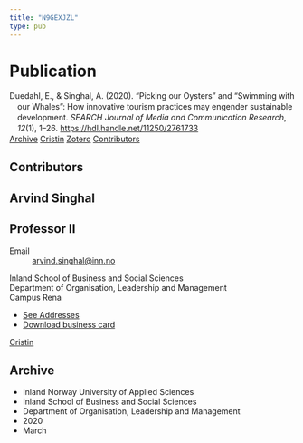 ```yaml
---
title: "N9GEXJZL"
type: pub
---
```

<h1>Publication</h1>
<article id="csl-bib-container-N9GEXJZL" class="csl-bib-container">
  <div class="csl-bib-body" style="line-height: 1.35; padding-left: 1em; text-indent:-1em;">
  <div class="csl-entry">Duedahl, E., &amp; Singhal, A. (2020). &#x201C;Picking our Oysters&#x201D; and &#x201C;Swimming with our Whales&#x201D;: How innovative tourism practices may engender sustainable development. <i>SEARCH Journal of Media and Communication Research</i>, <i>12</i>(1), 1&#x2013;26. <a href="https://hdl.handle.net/11250/2761733">https://hdl.handle.net/11250/2761733</a></div>
</div>
  <div class="csl-bib-buttons">
    <a href="#taxonomy-article-N9GEXJZL" class="csl-bib-button">Archive</a>
    <a href="https://app.cristin.no/results/show.jsf?id=1801485" alt="Cristin URL" class="csl-bib-button">Cristin</a>
    <a href="http://zotero.org/groups/5402882/items/N9GEXJZL" alt="Zotero URL" class="csl-bib-button">Zotero</a>
    <a href="#contributors-article-N9GEXJZL" class="csl-bib-button">Contributors</a>
  </div>
  <div id="csl-bib-meta-container-N9GEXJZL"></div>
</article>
<div id="csl-bib-meta-N9GEXJZL" class="csl-bib-meta">
  <article id="contributors-article-N9GEXJZL" class="contributors-article">
    <h1>Contributors</h1>
    <div class="personas"> <div class="vrtx-hinn-person-card"> <div class="photo"> <i class="lar la-user-circle missing-person"></i> </div> <div class="info"> <hgroup><h1>Arvind Singhal</h1> <h2>Professor II</h2> </hgroup><dl> <dt>Email</dt> <dd> <a href="mailto:arvind.singhal@inn.no">arvind.singhal@inn.no</a> </dd> </dl> <p> Inland School of Business and Social Sciences<br> Department of Organisation, Leadership and Management<br> Campus Rena </p> <ul class="vrtx-hinn-links"> <li><a href="https://www.inn.no/english/find-an-employee/arvind-singhal.html#vrtx-hinn-addresses">See Addresses</a></li> <li><a href="https://www.inn.no/english/find-an-employee/arvind-singhal.html?vrtx=vcf">Download business card</a></li> </ul> </div> </div> <a href="https://app.cristin.no/persons/show.jsf?id=863653" alt="Cristin URL" class="personas-cristin">Cristin</a> </div>
  </article>
  <article id="taxonomy-article-N9GEXJZL" class="taxonomy-article">
    <h1>Archive</h1>
    <ul>
      <li>Inland Norway University of Applied Sciences</li>
      <li>Inland School of Business and Social Sciences</li>
      <li>Department of Organisation, Leadership and Management</li>
      <li>2020</li>
      <li>March</li>
    </ul>
  </article>
</div>

